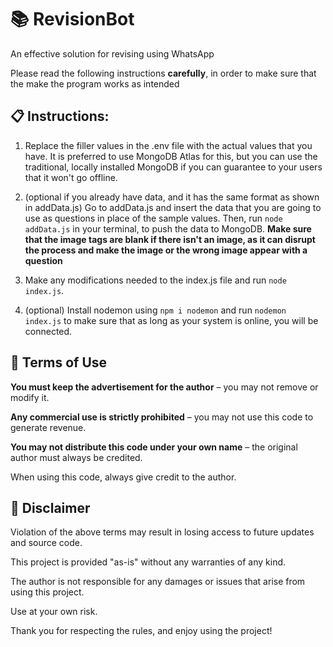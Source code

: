 # 📚 RevisionBot

An effective solution for revising using WhatsApp

Please read the following instructions **carefully**, in order to make sure that the make the program works as intended

## 📋 Instructions:
1. Replace the filler values in the .env file with the actual values that you have. It is preferred to use MongoDB Atlas for this, but you can use the traditional, locally installed MongoDB if you can guarantee to your users that it won't go offline.

2. (optional if you already have data, and it has the same format as shown in addData.js) Go to addData.js and insert the data that you are going to use as questions in place of the sample values. Then, run `node addData.js` in your terminal, to push the data to MongoDB. **Make sure that the image tags are blank if there isn't an image, as it can disrupt the process and make the image or the wrong image appear with a question**

3. Make any modifications needed to the index.js file and run `node index.js`. 

4. (optional) Install nodemon using `npm i nodemon` and run `nodemon index.js` to make sure that as long as your system is online, you will be connected.


## 📜 Terms of Use

**You must keep the advertisement for the author** – you may not remove or modify it.

**Any commercial use is strictly prohibited** – you may not use this code to generate revenue.

**You may not distribute this code under your own name** – the original author must always be credited.

When using this code, always give credit to the author.


## 📢 Disclaimer

Violation of the above terms may result in losing access to future updates and source code.

This project is provided "as-is" without any warranties of any kind.

The author is not responsible for any damages or issues that arise from using this project.

Use at your own risk.

Thank you for respecting the rules, and enjoy using the project!
